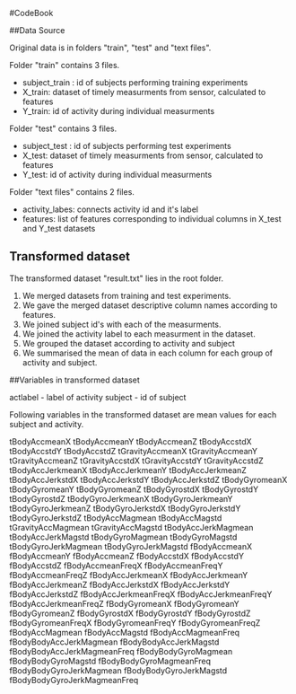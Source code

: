 #CodeBook

##Data Source

Original data is in folders "train", "test" and "text files".

Folder "train" contains 3 files.
- subject_train : id of subjects performing training experiments 
- X_train: dataset of timely measurments from sensor, calculated to features
- Y_train: id of activity during individual measurments

Folder "test" contains 3 files.
- subject_test : id of subjects performing test experiments 
- X_test: dataset of timely measurments from sensor, calculated to features
- Y_test: id of activity during individual measurments

Folder "text files" contains 2 files.
- activity_labes: connects activity id and it's label
- features: list of features corresponding to individual columns in X_test and Y_test datasets

## Transformed dataset

The transformed dataset "result.txt" lies in the root folder.

1) We merged datasets from training and test experiments.
2) We gave the merged dataset descriptive column names according to features. 
3) We joined subject id's with each of the measurments.
4) We joined the activity label to each measurment in the dataset.
5) We grouped the dataset according to activity and subject
6) We summarised the mean of data in each column for each group of activity and subject.

##Variables in transformed dataset

actlabel - label of activity 
subject - id of subject

Following variables in the transformed dataset are mean values for each subject and activity. 

tBodyAccmeanX
tBodyAccmeanY
tBodyAccmeanZ
tBodyAccstdX
tBodyAccstdY
tBodyAccstdZ
tGravityAccmeanX
tGravityAccmeanY
tGravityAccmeanZ
tGravityAccstdX
tGravityAccstdY
tGravityAccstdZ
tBodyAccJerkmeanX
tBodyAccJerkmeanY
tBodyAccJerkmeanZ
tBodyAccJerkstdX
tBodyAccJerkstdY
tBodyAccJerkstdZ
tBodyGyromeanX
tBodyGyromeanY
tBodyGyromeanZ
tBodyGyrostdX
tBodyGyrostdY
tBodyGyrostdZ
tBodyGyroJerkmeanX
tBodyGyroJerkmeanY
tBodyGyroJerkmeanZ
tBodyGyroJerkstdX
tBodyGyroJerkstdY
tBodyGyroJerkstdZ
tBodyAccMagmean
tBodyAccMagstd
tGravityAccMagmean
tGravityAccMagstd
tBodyAccJerkMagmean
tBodyAccJerkMagstd
tBodyGyroMagmean
tBodyGyroMagstd
tBodyGyroJerkMagmean
tBodyGyroJerkMagstd
fBodyAccmeanX
fBodyAccmeanY
fBodyAccmeanZ
fBodyAccstdX
fBodyAccstdY
fBodyAccstdZ
fBodyAccmeanFreqX
fBodyAccmeanFreqY
fBodyAccmeanFreqZ
fBodyAccJerkmeanX
fBodyAccJerkmeanY
fBodyAccJerkmeanZ
fBodyAccJerkstdX
fBodyAccJerkstdY
fBodyAccJerkstdZ
fBodyAccJerkmeanFreqX
fBodyAccJerkmeanFreqY
fBodyAccJerkmeanFreqZ
fBodyGyromeanX
fBodyGyromeanY
fBodyGyromeanZ
fBodyGyrostdX
fBodyGyrostdY
fBodyGyrostdZ
fBodyGyromeanFreqX
fBodyGyromeanFreqY
fBodyGyromeanFreqZ
fBodyAccMagmean
fBodyAccMagstd
fBodyAccMagmeanFreq
fBodyBodyAccJerkMagmean
fBodyBodyAccJerkMagstd
fBodyBodyAccJerkMagmeanFreq
fBodyBodyGyroMagmean
fBodyBodyGyroMagstd
fBodyBodyGyroMagmeanFreq
fBodyBodyGyroJerkMagmean
fBodyBodyGyroJerkMagstd
fBodyBodyGyroJerkMagmeanFreq

